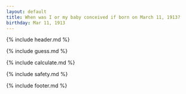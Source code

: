 ```yaml
---
layout: default
title: When was I or my baby conceived if born on March 11, 1913?
birthday: Mar 11, 1913
---
```


{% include header.md %}

{% include guess.md %}

{% include calculate.md %}

{% include safety.md %}

{% include footer.md %}



